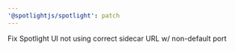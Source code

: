 ```yaml
---
'@spotlightjs/spotlight': patch
---
```


Fix Spotlight UI not using correct sidecar URL w/ non-default port
